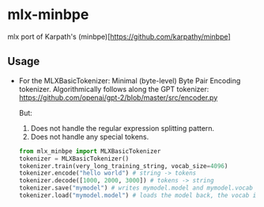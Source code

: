 # mlx-minbpe

mlx port of Karpath's (minbpe)[https://github.com/karpathy/minbpe]

## Usage
- For the MLXBasicTokenizer: Minimal (byte-level) Byte Pair Encoding tokenizer.
  Algorithmically follows along the GPT tokenizer:
  https://github.com/openai/gpt-2/blob/master/src/encoder.py

  But:
  1) Does not handle the regular expression splitting pattern.
  2) Does not handle any special tokens.
  ```python
  from mlx_minbpe import MLXBasicTokenizer
  tokenizer = MLXBasicTokenizer()
  tokenizer.train(very_long_training_string, vocab_size=4096)
  tokenizer.encode("hello world") # string -> tokens
  tokenizer.decode([1000, 2000, 3000]) # tokens -> string
  tokenizer.save("mymodel") # writes mymodel.model and mymodel.vocab
  tokenizer.load("mymodel.model") # loads the model back, the vocab is just for vis
  ```

